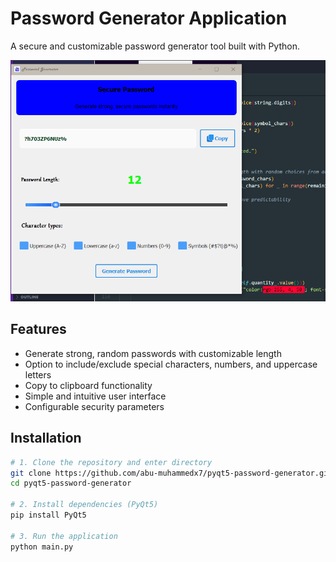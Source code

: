 # Password Generator Application

A secure and customizable password generator tool built with Python.

![Application Screenshot](./screenshot/screenshot.png)

## Features

- Generate strong, random passwords with customizable length
- Option to include/exclude special characters, numbers, and uppercase letters
- Copy to clipboard functionality
- Simple and intuitive user interface
- Configurable security parameters

## Installation
```bash
# 1. Clone the repository and enter directory
git clone https://github.com/abu-muhammedx7/pyqt5-password-generator.git && \
cd pyqt5-password-generator

# 2. Install dependencies (PyQt5)
pip install PyQt5

# 3. Run the application
python main.py
